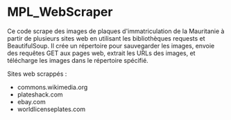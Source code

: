 # MPL_WebScraper

Ce code scrape des images de plaques d'immatriculation de la Mauritanie à partir de plusieurs sites web en utilisant les bibliothèques requests et BeautifulSoup. Il crée un répertoire pour sauvegarder les images, envoie des requêtes GET aux pages web, extrait les URLs des images, et télécharge les images dans le répertoire spécifié.

Sites web scrappés :

 - commons.wikimedia.org
 - plateshack.com
 - ebay.com
 - worldlicenseplates.com
